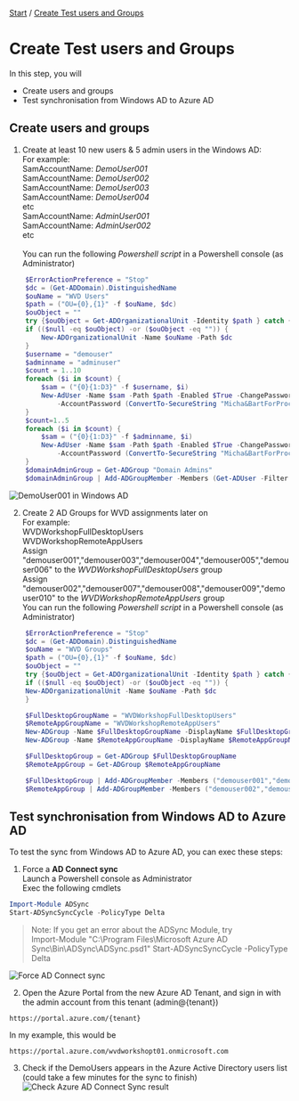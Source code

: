 [Start](/CA-Microsoft-WVD_ARM-Workshop/) / [Create Test users and Groups](/CA-Microsoft-WVD_ARM-Workshop/Create%20Test%20users%20and%20groups)
# Create Test users and Groups

In this step, you will
* Create users and groups
* Test synchronisation from Windows AD to Azure AD

## Create users and groups

1. Create at least 10 new users & 5 admin users in the Windows AD:<br/>
For example: <br/>
SamAccountName: *DemoUser001*<br/>
SamAccountName: *DemoUser002*<br/>
SamAccountName: *DemoUser003*<br/>
SamAccountName: *DemoUser004*<br/>
etc<br/>
SamAccountName: *AdminUser001*<br/>
SamAccountName: *AdminUser002*<br/>
etc<br/><br/>
You can run the following *Powershell script* in a Powershell console (as Administrator)<br/>
```powershell
    $ErrorActionPreference = "Stop"
    $dc = (Get-ADDomain).DistinguishedName
    $ouName = "WVD Users"
    $path = ("OU={0},{1}" -f $ouName, $dc)
    $ouObject = ""
    try {$ouObject = Get-ADOrganizationalUnit -Identity $path } catch {}
    if (($null -eq $ouObject) -or ($ouObject -eq "")) {
        New-ADOrganizationalUnit -Name $ouName -Path $dc
    }
    $username = "demouser"
    $adminname = "adminuser"
    $count = 1..10
    foreach ($i in $count) {
        $sam = ("{0}{1:D3}" -f $username, $i)
        New-AdUser -Name $sam -Path $path -Enabled $True -ChangePasswordAtLogon $false  `
            -AccountPassword (ConvertTo-SecureString "Micha&BartForProctorsOfTheYear2020" -AsPlainText -force) -PasswordNeverExpires $true -PassThru
    }
    $count=1..5
    foreach ($i in $count) {
        $sam = ("{0}{1:D3}" -f $adminname, $i)
        New-AdUser -Name $sam -Path $path -Enabled $True -ChangePasswordAtLogon $false  `
            -AccountPassword (ConvertTo-SecureString "Micha&BartForProctorsOfTheYear2020" -AsPlainText -force) -PasswordNeverExpires $true  -PassThru
    }
    $domainAdminGroup = Get-ADGroup "Domain Admins"
    $domainAdminGroup | Add-ADGroupMember -Members (Get-ADUser -Filter "name -like 'adminuser*'")
```
![DemoUser001 in Windows AD](https://michawets.github.io/CA-Microsoft-WVD_ARM-Workshop/images/WindowsAD-DemoUser001.png)

2. Create 2 AD Groups for WVD assignments later on<br/>
For example: <br/>
WVDWorkshopFullDesktopUsers<br/>
WVDWorkshopRemoteAppUsers<br/>
Assign "demouser001","demouser003","demouser004","demouser005","demouser006" to the *WVDWorkshopFullDesktopUsers* group<br/>
Assign "demouser002","demouser007","demouser008","demouser009","demouser010" to the *WVDWorkshopRemoteAppUsers* group<br/>
You can run the following *Powershell script* in a Powershell console (as Administrator)<br/>
```powershell
    $ErrorActionPreference = "Stop"
    $dc = (Get-ADDomain).DistinguishedName
    $ouName = "WVD Groups"
    $path = ("OU={0},{1}" -f $ouName, $dc)
    $ouObject = ""
    try {$ouObject = Get-ADOrganizationalUnit -Identity $path } catch {}
    if (($null -eq $ouObject) -or ($ouObject -eq "")) {
    New-ADOrganizationalUnit -Name $ouName -Path $dc
    }

    $FullDesktopGroupName = "WVDWorkshopFullDesktopUsers"
    $RemoteAppGroupName = "WVDWorkshopRemoteAppUsers"
    New-ADGroup -Name $FullDesktopGroupName -DisplayName $FullDesktopGroupName -Path $path -GroupScope Global -GroupCategory Security
    New-ADGroup -Name $RemoteAppGroupName -DisplayName $RemoteAppGroupName -Path $path -GroupScope Global -GroupCategory Security

    $FullDesktopGroup = Get-ADGroup $FullDesktopGroupName
    $RemoteAppGroup = Get-ADGroup $RemoteAppGroupName

    $FullDesktopGroup | Add-ADGroupMember -Members ("demouser001","demouser003","demouser004","demouser005","demouser006")
    $RemoteAppGroup | Add-ADGroupMember -Members ("demouser002","demouser007","demouser008","demouser009","demouser010")
```

## Test synchronisation from Windows AD to Azure AD
To test the sync from Windows AD to Azure AD, you can exec these steps:

1. Force a **AD Connect sync**<br/>
Launch a Powershell console as Administrator<br/>
Exec the following cmdlets<br/>
```powershell
Import-Module ADSync
Start-ADSyncSyncCycle -PolicyType Delta
```
 > Note: If you get an error about the ADSync Module, try <br/>
 > Import-Module "C:\Program Files\Microsoft Azure AD Sync\Bin\ADSync\ADSync.psd1"
 > Start-ADSyncSyncCycle -PolicyType Delta

![Force AD Connect sync](https://michawets.github.io/CA-Microsoft-WVD_ARM-Workshop/images/WindowsAD-ForceSync.png)

2. Open the Azure Portal from the new Azure AD Tenant, and sign in with the admin account from this tenant (admin@{tenant})
```
https://portal.azure.com/{tenant}
```
In my example, this would be 
```
https://portal.azure.com/wvdworkshopt01.onmicrosoft.com
```

3. Check if the DemoUsers appears in the Azure Active Directory users list (could take a few minutes for the sync to finish)
![Check Azure AD Connect Sync result](https://michawets.github.io/CA-Microsoft-WVD_ARM-Workshop/images/AzureAD-CheckAdConnectSync.png)


<script type="text/javascript">
    setTimeout(function() { 
            document.getElementById("sidebar").style.display = "none";
            var x = document.getElementsByClassName('inner'); 
            x[0].style.width = "90%";
            var x = document.getElementsByTagName('h1'); 
            x[0].style.width = "90%";
            x[0].style.textAlign = "center"
            x[0].innerHTML = "Microsoft & Cloud-Architect WVD Workshop"
        }, 250);
</script>